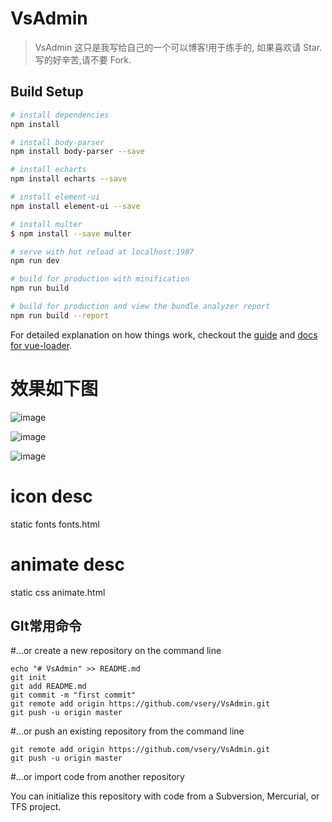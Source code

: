 # VsAdmin

> VsAdmin
> 这只是我写给自己的一个可以博客!用于练手的, 如果喜欢请 Star. 写的好辛苦,请不要 Fork.

## Build Setup

``` bash
# install dependencies
npm install

# install body-parser
npm install body-parser --save

# install echarts
npm install echarts --save

# install element-ui
npm install element-ui --save

# install multer
$ npm install --save multer

# serve with hot reload at localhost:1987
npm run dev

# build for production with minification
npm run build

# build for production and view the bundle analyzer report
npm run build --report
```

For detailed explanation on how things work, checkout the [guide](http://vuejs-templates.github.io/webpack/) and [docs for vue-loader](http://vuejs.github.io/vue-loader).

# 效果如下图

![image](https://github.com/vsery/VsAdmin/raw/master/static/login.png)

![image](https://github.com/vsery/VsAdmin/raw/master/static/bold.png)

![image](https://github.com/vsery/VsAdmin/raw/master/static/project.png)

# icon desc
static fonts fonts.html

# animate desc
static css animate.html

## GIt常用命令

#…or create a new repository on the command line
```
echo "# VsAdmin" >> README.md
git init
git add README.md
git commit -m "first commit"
git remote add origin https://github.com/vsery/VsAdmin.git
git push -u origin master
```

#…or push an existing repository from the command line
```
git remote add origin https://github.com/vsery/VsAdmin.git
git push -u origin master
```

#…or import code from another repository

You can initialize this repository with code from a Subversion, Mercurial, or TFS project.